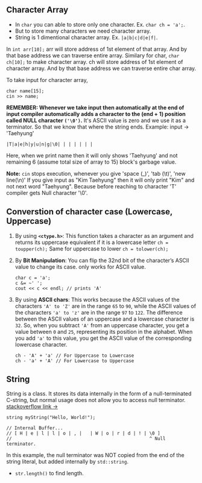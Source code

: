 ## Character Array
- In `char` you can able to store only one character. Ex. `char ch = 'a';`.
- But to store many characters we need character array.
- String is 1 dimentional character array. Ex. `|a|b|c|d|e|f|`.

In `int arr[10];` arr will store address of 1st element of that array. And by that base address we can traverse entire array.
Similary for char,
`char ch[10];` to make character array. ch will store address of 1st element of character array. And by that base address we can traverse entire char array.

To take input for character array,
```
char name[15];
cin >> name;
```

**REMEMBER: Whenever we take input then automatically at the end of input compiler automatically adds a character to the (end + 1) position called NULL character `('\0')`.** It's ASCII value is zero and we use it as a terminator. So that we know that where the string ends.
Example: 
input -> 'Taehyung'
```
|T|a|e|h|y|u|n|g|\0| | | | | | |
```
Here, when we print name then it will only shows 'Taehyung' and not remaining 6 (assume total size of array to 15) block's garbage value.

**Note:** `cin` stops execution, whenever you give 'space (_)', 'tab (\t)', 'new line(\n)'
If you give input as "Kim Taehyung" then it will only print "Kim" and not next word "Taehyung". Because before reaching to character 'T' compiler gets Null character '\0'.


## Converstion of character case (Lowercase, Uppercase)
1. By using **`<ctype.h>`**:
    This function takes a character as an argument and returns its uppercase equivalent if it is a lowercase letter `ch = toupper(ch);`
    Same for uppercase to lower `ch = tolower(ch);`

2. By **Bit Manipulation**:
    You can flip the 32nd bit of the character’s ASCII value to change its case. only works for ASCII value.
    ```
    char c = 'a';
    c &= ~' ';
    cout << c << endl; // prints 'A'
    ```

3. By using **ASCII chars**:
    This works because the ASCII values of the characters `'A' to 'Z'` are in the range `65` to `90`, while the ASCII values of the characters `'a' to 'z'` are in the range `97` to `122`. 
    The difference between the ASCII values of an uppercase and a lowercase character is `32`. So, when you subtract `'A'` from an uppercase character, you get a value between `0` and `25`, representing its position in the alphabet. 
    When you add `'a'` to this value, you get the ASCII value of the corresponding lowercase character.
    ```
    ch - 'A' + 'a' // For Uppercase to Lowercase
    ch - 'a' + 'A' // For Lowercase to Uppercase
    ```


## String
String is a class. It stores its data internally in the form of a null-terminated C-string, but normal usage does not allow you to access null terminator.
<a href="https://stackoverflow.com/questions/40716515/do-stdstrings-end-in-0-when-initialized-with-a-string-literal">stackoverflow link -> </a>

```
string myString("Hello, World!");

// Internal Buffer...
// [ H | e | l | l | o | , |   | W | o | r | d | ! | \0 ]
//                                                   ^ Null terminator.
```
In this example, the null terminator was NOT copied from the end of the string literal, but added internally by `std::string`.

- `str.length()` to find length.